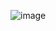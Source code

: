 ![image](https://user-images.githubusercontent.com/49789953/148699828-7853a82c-645e-4bb9-b73a-9884118e7516.png)
